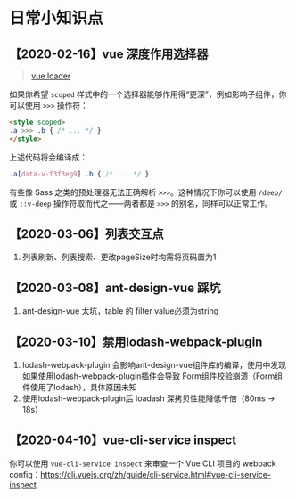 # 日常小知识点

## 【2020-02-16】vue 深度作用选择器

> [vue loader]([https://vue-loader.vuejs.org/zh/guide/scoped-css.html#%E6%B7%B1%E5%BA%A6%E4%BD%9C%E7%94%A8%E9%80%89%E6%8B%A9%E5%99%A8](https://vue-loader.vuejs.org/zh/guide/scoped-css.html#深度作用选择器))

如果你希望 `scoped` 样式中的一个选择器能够作用得“更深”，例如影响子组件，你可以使用 `>>>` 操作符：

```html
<style scoped>
.a >>> .b { /* ... */ }
</style>
```

上述代码将会编译成：

```css
.a[data-v-f3f3eg9] .b { /* ... */ }
```

有些像 Sass 之类的预处理器无法正确解析 `>>>`。这种情况下你可以使用 `/deep/` 或 `::v-deep` 操作符取而代之——两者都是 `>>>` 的别名，同样可以正常工作。

## 【2020-03-06】列表交互点

1. 列表刷新、列表搜索、更改pageSize时均需将页码置为1

## 【2020-03-08】ant-design-vue 踩坑

1. ant-design-vue 太坑，table 的 filter value必须为string

## 【2020-03-10】禁用lodash-webpack-plugin

1.  lodash-webpack-plugin 会影响ant-design-vue组件库的编译，使用中发现如果使用lodash-webpack-plugin插件会导致 Form组件校验崩溃（Form组件使用了lodash），具体原因未知
2. 使用lodash-webpack-plugin后 loadash 深拷贝性能降低千倍（80ms -> 18s）

## 【2020-04-10】vue-cli-service inspect

你可以使用 `vue-cli-service inspect` 来审查一个 Vue CLI 项目的 webpack config：https://cli.vuejs.org/zh/guide/cli-service.html#vue-cli-service-inspect